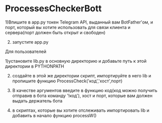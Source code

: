 # ProcessesCheckerBott
1)Впишите в app.py токен Telegram API, выданный вам BotFather'ом, и порт, который вы хотите использовать для связи клиента и сервера(порт должен быть открыт и свободен)

2) запустите app.py

Для пользователей

1)установите lib.py в основную директорию и добавьте путь к этой директории в PYTHONPATH

2) создайте в этой же директории скрипт, импортируйте в него lib и пропишите функцию ProcessCheck('код','хост',порт)

3) В качестве аргументов введите в функцию код(код можно получить отправив в бота команду '!код'), хост и порт, которые вам должен выдать держатель бота

4) в скриптах, которые вы хотите отслеживать импортировать lib и добавить в начало функцию processW()
